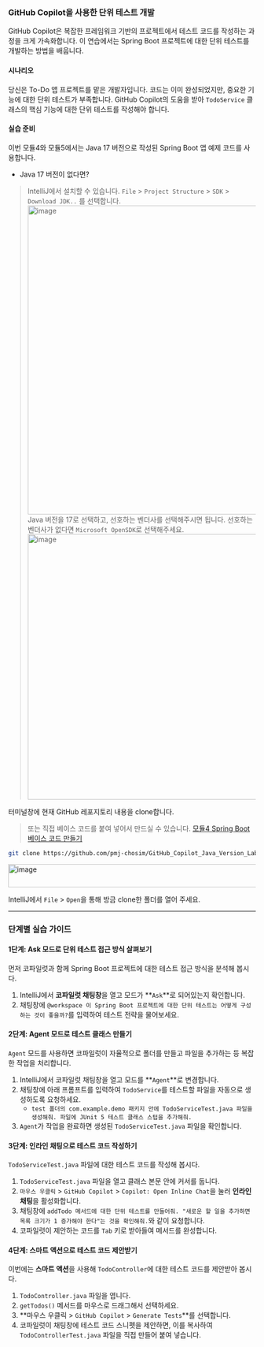 ### GitHub Copilot을 사용한 단위 테스트 개발

GitHub Copilot은 복잡한 프레임워크 기반의 프로젝트에서 테스트 코드를 작성하는 과정을 크게 가속화합니다. 이 연습에서는 Spring Boot 프로젝트에 대한 단위 테스트를 개발하는 방법을 배웁니다.  

#### 시나리오

당신은 To-Do 앱 프로젝트를 맡은 개발자입니다. 코드는 이미 완성되었지만, 중요한 기능에 대한 단위 테스트가 부족합니다. GitHub Copilot의 도움을 받아 `TodoService` 클래스의 핵심 기능에 대한 단위 테스트를 작성해야 합니다.  

#### 실습 준비
이번 모듈4와 모듈5에서는 Java 17 버전으로 작성된 Spring Boot 앱 예제 코드를 사용합니다.  

* Java 17 버전이 없다면?
> IntelliJ에서 설치할 수 있습니다.
> `File` > `Project Structure` > `SDK` > `Download JDK..` 를 선택합니다.  
> <img width="980" height="627" alt="image" src="https://github.com/user-attachments/assets/20d23ada-fb26-4ac0-bdfe-d59195366dcb" />
> Java 버전을 17로 선택하고, 선호하는 벤더사를 선택해주시면 됩니다. 선호하는 벤더사가 없다면 `Microsoft OpenSDK`로 선택해주세요.  
> <img width="568" height="539" alt="image" src="https://github.com/user-attachments/assets/88170831-485d-46db-9c72-4f9a8962141a" />
  
  

터미널창에 현재 GitHub 레포지토리 내용을 clone합니다. 
> 또는 직접 베이스 코드를 붙여 넣어서 만드실 수 있습니다. [모듈4 Spring Boot 베이스 코드 만들기]()
```bash
git clone https://github.com/pmj-chosim/GitHub_Copilot_Java_Version_Lab.git
```
<img width="938" height="47" alt="image" src="https://github.com/user-attachments/assets/06f95dec-247c-4094-afc6-664fb36300d8" />  

IntelliJ에서 `File` > `Open`을 통해 방금 clone한 폴더를 열어 주세요.    
    

---

### 단계별 실습 가이드

#### 1단계: Ask 모드로 단위 테스트 접근 방식 살펴보기

먼저 코파일럿과 함께 Spring Boot 프로젝트에 대한 테스트 접근 방식을 분석해 봅시다.

1.  IntelliJ에서 **코파일럿 채팅창**을 열고 모드가 **`Ask`**로 되어있는지 확인합니다.
2.  채팅창에 `@workspace 이 Spring Boot 프로젝트에 대한 단위 테스트는 어떻게 구성하는 것이 좋을까?`를 입력하여 테스트 전략을 물어보세요.

#### 2단계: Agent 모드로 테스트 클래스 만들기

`Agent` 모드를 사용하면 코파일럿이 자율적으로 폴더를 만들고 파일을 추가하는 등 복잡한 작업을 처리합니다.

1.  IntelliJ에서 코파일럿 채팅창을 열고 모드를 **`Agent`**로 변경합니다.
2.  채팅창에 아래 프롬프트를 입력하여 `TodoService`를 테스트할 파일을 자동으로 생성하도록 요청하세요.
    * `test 폴더의 com.example.demo 패키지 안에 TodoServiceTest.java 파일을 생성해줘. 파일에 JUnit 5 테스트 클래스 스텁을 추가해줘.`
3.  `Agent`가 작업을 완료하면 생성된 `TodoServiceTest.java` 파일을 확인합니다.

#### 3단계: 인라인 채팅으로 테스트 코드 작성하기

`TodoServiceTest.java` 파일에 대한 테스트 코드를 작성해 봅시다.

1.  `TodoServiceTest.java` 파일을 열고 클래스 본문 안에 커서를 둡니다.
2.  `마우스 우클릭` > `GitHub Copilot` > `Copilot: Open Inline Chat`을 눌러 **인라인 채팅**을 활성화합니다.
3.  채팅창에 `addTodo 메서드에 대한 단위 테스트를 만들어줘. "새로운 할 일을 추가하면 목록 크기가 1 증가해야 한다"는 것을 확인해줘.`와 같이 요청합니다.
4.  코파일럿이 제안하는 코드를 `Tab` 키로 받아들여 메서드를 완성합니다.

#### 4단계: 스마트 액션으로 테스트 코드 제안받기

이번에는 **스마트 액션**을 사용해 `TodoController`에 대한 테스트 코드를 제안받아 봅시다.

1.  `TodoController.java` 파일을 엽니다.
2.  `getTodos()` 메서드를 마우스로 드래그해서 선택하세요.
3.  **마우스 우클릭 > `GitHub Copilot` > `Generate Tests`**를 선택합니다.
4.  코파일럿이 채팅창에 테스트 코드 스니펫을 제안하면, 이를 복사하여 `TodoControllerTest.java` 파일을 직접 만들어 붙여 넣습니다.
  

